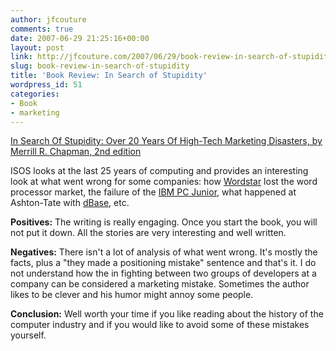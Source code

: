 ```yaml
---
author: jfcouture
comments: true
date: 2007-06-29 21:25:16+00:00
layout: post
link: http://jfcouture.com/2007/06/29/book-review-in-search-of-stupidity/
slug: book-review-in-search-of-stupidity
title: 'Book Review: In Search of Stupidity'
wordpress_id: 51
categories:
- Book
- marketing
---
```


[In Search Of Stupidity: Over 20 Years Of High-Tech Marketing Disasters, by Merrill R. Chapman, 2nd edition](http://www.amazon.ca/Search-Stupidity-High-Tech-Marketing-Disasters/dp/1590597214/ref=pd_bbs_sr_1/702-6130951-1732023?ie=UTF8&s=books&qid=1182023139&sr=8-1)

ISOS looks at the last 25 years of computing and provides an interesting look at what went wrong for some companies: how [Wordstar](http://en.wikipedia.org/wiki/WordStar) lost the word processor market, the failure of the [IBM PC Junior](http://en.wikipedia.org/wiki/IBM_PC_Junior), what happened at Ashton-Tate with [dBase](http://en.wikipedia.org/wiki/DBASE), etc.

**Positives:** The writing is really engaging. Once you start the book, you will not put it down. All the stories are very interesting and well written.

**Negatives:** There isn't a lot of analysis of what went wrong. It's mostly the facts, plus a "they made a positioning mistake" sentence and that's it. I do not understand how the in fighting between two groups of developers at a company can be considered a marketing mistake. Sometimes the author likes to be clever and his humor might annoy some people.

**Conclusion:** Well worth your time if you like reading about the history of the computer industry and if you would like to avoid some of these mistakes yourself.
